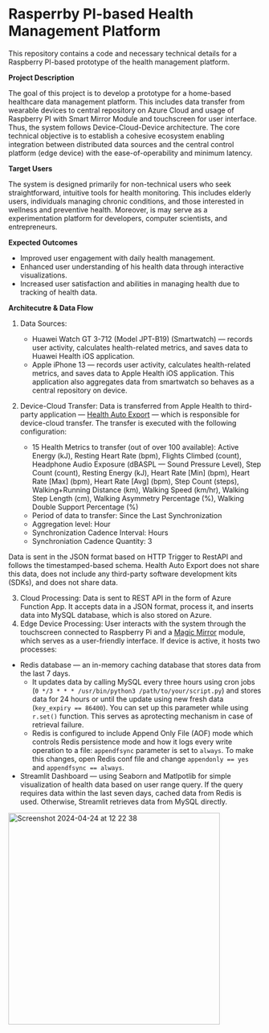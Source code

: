 # Rasperrby PI-based Health Management Platform

This repository contains a code and necessary technical details for a Raspberry PI-based prototype of the health management platform. 

**Project Description**

The goal of this project is to develop a prototype for a home-based healthcare data management platform. This includes data transfer from wearable devices to central repository on Azure Cloud and usage of Raspberry PI with Smart Mirror Module and touchscreen for user interface. Thus, the system follows Device-Cloud-Device architecture.  The core technical objective is to establish a cohesive ecosystem enabling integration between distributed data sources and the central control platform (edge device) with the ease-of-operability and minimum latency.

**Target Users**

The system is designed primarily for non-technical users who seek straightforward, intuitive tools for health monitoring. This includes elderly users, individuals managing chronic conditions, and those interested in wellness and preventive health. Moreover, is may serve as a experimentation platform for developers, computer scientists, and entrepreneurs. 

**Expected Outcomes**

* Improved user engagement with daily health management.
* Enhanced user understanding of his health data through interactive visualizations.
* Increased user satisfaction and abilities in managing health due to tracking of health data.

**Architecutre & Data Flow**
1. Data Sources:
   * Huawei Watch GT 3-712 (Model JPT-B19) (Smartwatch) — records user activity, calculates health-related metrics, and saves data to Huawei Health iOS application.
   * Apple iPhone 13 — records user activity, calculates health-related metrics, and saves data to Apple Health iOS application. This application also aggregates data from smartwatch so behaves as a central repository on device.

2. Device-Cloud Transfer: Data is transferred from Apple Health to third-party application — [Health Auto Export](https://github.com/Lybron/health-auto-export) — which is responsible for device-cloud transfer. The transfer is executed with the following configuration:
   * 15 Health Metrics to transfer (out of over 100 available): Active Energy (kJ), Resting Heart Rate (bpm), Flights Climbed (count), Headphone Audio Exposure (dBASPL — Sound Pressure Level), Step Count (count), Resting Energy (kJ), Heart Rate [Min] (bpm), Heart Rate [Max] (bpm), Heart Rate [Avg] (bpm), Step Count (steps), Walking+Running Distance (km), Walking Speed (km/hr), Walking Step Length (cm), Walking Asymmetry Percentage (%), Walking Double Support Percentage (%)
   * Period of data to transfer: Since the Last Synchronization
   * Aggregation level: Hour
   * Synchronization Cadence Interval: Hours
   * Synchroniation Cadence Quantity: 3

  Data is sent in the JSON format based on HTTP Trigger to RestAPI and follows the timestamped-based schema. Health Auto Export does not share this data, does not include any third-party software development kits (SDKs), and does not    share data.

3. Cloud Processing: Data is sent to REST API in the form of Azure Function App. It accepts data in a JSON format, process it, and inserts data into MySQL database, which is also stored on Azure. 
4. Edge Device Processing: User interacts with the system through the touchscreen connected to Raspberry Pi and a [Magic Mirror](https://magicmirror.builders/) module, which serves as a user-friendly interface. If device is active, it hosts two processes:
  * Redis database —  an in-memory caching database that stores data from the last 7 days.
    * It updates data by calling MySQL every three hours using cron jobs (`0 */3 * * * /usr/bin/python3 /path/to/your/script.py`) and stores data for 24 hours or until the update using new fresh data (`key_expiry == 86400`). You can set up this parameter while using `r.set()` function. This serves as aprotecting mechanism in case of retrieval failure.
    * Redis is configured to include Append Only File (AOF) mode which controls Redis persistence mode and how it logs every write operation to a file: `appendfsync` parameter is set to `always`. To make this changes, open Redis conf file and change `appendonly == yes` and `appendfsync == always`.
  * Streamlit Dashboard — using Seaborn and Matlpotlib for simple visualization of health data based on user range query. If the query requires data within the last seven days, cached data from Redis is used. Otherwise, Streamlit retrieves data from MySQL directly.

<img width="421" alt="Screenshot 2024-04-24 at 12 22 38" src="https://github.com/barto-official/health_mirror/assets/125658269/c8db2040-3122-4171-b227-da6354e5bb00">

